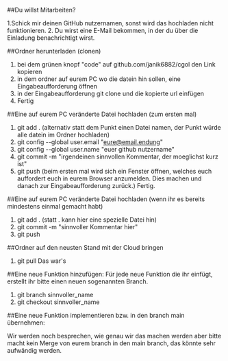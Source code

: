 ##Du willst Mitarbeiten?

1.Schick mir deinen GitHub nutzernamen, sonst wird das hochladen nicht funktionieren.
2. Du wirst eine E-Mail bekommen, in der du über die Einladung benachrichtigt wirst.

##Ordner herunterladen (clonen)

1. bei dem grünen knopf "code" auf github.com/janik6882/cgol den Link kopieren
2. in dem ordner auf eurem PC wo die datein hin sollen, eine Eingabeaufforderung öffnen
3. in der Eingabeaufforderung git clone und die kopierte url einfügen
4. Fertig


##Eine auf eurem PC veränderte Datei hochladen (zum ersten mal)

1. git add .
(alternativ statt dem Punkt einen Datei namen, der Punkt würde alle datein im Ordner hochladen)
2. git config --global user.email "eure@email.endung"
3. git config --global user.name "euer github nutzername"
4. git commit -m "irgendeinen sinnvollen Kommentar, der moeglichst kurz ist"
5. git push (beim ersten mal wird sich ein Fenster öffnen, welches euch auffordert euch in eurem Browser anzumelden. Dies machen und danach zur Eingabeaufforderung zurück.)
Fertig.


##Eine auf eurem PC veränderte Datei hochladen (wenn ihr es bereits mindestens einmal gemacht habt)

1. git add . (statt . kann hier eine spezielle Datei hin)
2. git commit -m "sinnvoller Kommentar hier"
3. git push


##Ordner auf den neusten Stand mit der Cloud bringen

1. git pull
Das war's


##Eine neue Funktion hinzufügen:
Für jede neue Funktion die ihr einfügt, erstellt ihr bitte einen neuen sogenannten Branch.

1. git branch sinnvoller_name
2. git checkout sinnvoller_name


##Eine neue Funktion implementieren bzw. in den branch main übernehmen:

Wir werden noch besprechen, wie genau wir das machen werden aber bitte macht kein Merge von eurem branch in den main branch, das könnte sehr aufwändig werden.
